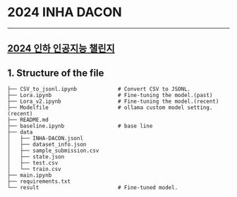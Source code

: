 # 2024 INHA DACON

---
[**2024 인하 인공지능 챌린지**](https://dacon.io/competitions/official/236291/overview/description)
---
## **1. Structure of the file**

```
├── CSV_to_jsonl.ipynb             # Convert CSV to JSONL.
├── Lora.ipynb                     # Fine-tuning the model.(past)
├── Lora_v2.ipynb                  # Fine-tuning the model.(recent)
├── Modelfile                      # ollama custom model setting.(recent)
├── README.md
├── baseline.ipynb                 # base line
├── data                      
│   ├── INHA-DACON.jsonl
│   ├── dataset_info.json
│   ├── sample_submission.csv
│   ├── state.json
│   ├── test.csv
│   └── train.csv  
├── main.ipynb
├── requirements.txt
└── result                         # Fine-tuned model.
```

